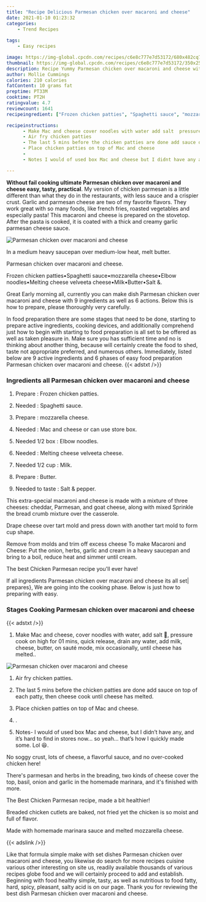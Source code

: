 ```yaml
---
title: "Recipe Delicious Parmesan chicken over macaroni and cheese"
date: 2021-01-10 01:23:32
categories:
    - Trend Recipes
    
tags:
    - Easy recipes

image: https://img-global.cpcdn.com/recipes/c6e8c777e7d53172/680x482cq70/parmesan-chicken-over-macaroni-and-cheese-recipe-main-photo.jpg
thumbnail: https://img-global.cpcdn.com/recipes/c6e8c777e7d53172/350x250cq70/parmesan-chicken-over-macaroni-and-cheese-recipe-main-photo.jpg
description: Recipe Yummy Parmesan chicken over macaroni and cheese with 9 ingredients and 6 stages of easy cooking.
author: Mollie Cummings
calories: 210 calories
fatContent: 10 grams fat
preptime: PT33M
cooktime: PT2H
ratingvalue: 4.7
reviewcount: 1641
recipeingredient: ["Frozen chicken patties", "Spaghetti sauce", "mozzarella cheese", "Mac and cheese or can use store box", "1/2 boxElbow noodles", "Melting cheese velveeta cheese", "1/2 cupMilk", "Butter", "to tasteSalt  pepper"]

recipeinstructions: 
      - Make Mac and cheese cover noodles with water add salt  pressure cook on high for 01 mins quick release drain any water add milk cheese butter on saut mode mix occasionally until cheese has melted 
      - Air fry chicken patties 
      - The last 5 mins before the chicken patties are done add sauce on top of each patty then cheese cook until cheese has melted 
      - Place chicken patties on top of Mac and cheese 
      -  
      - Notes I would of used box Mac and cheese but I didnt have any and its hard to find in stores now so yeah thats how I quickly made some Lol 

---
```




**Without fail cooking ultimate Parmesan chicken over macaroni and cheese easy, tasty, practical**. My version of chicken parmesan is a little different than what they do in the restaurants, with less sauce and a crispier crust. Garlic and parmesan cheese are two of my favorite flavors. They work great with so many foods, like french fries, roasted vegetables and especially pasta! This macaroni and cheese is prepared on the stovetop. After the pasta is cooked, it is coated with a thick and creamy garlic parmesan cheese sauce.


![Parmesan chicken over macaroni and cheese](https://img-global.cpcdn.com/recipes/c6e8c777e7d53172/680x482cq70/parmesan-chicken-over-macaroni-and-cheese-recipe-main-photo.jpg "Parmesan chicken over macaroni and cheese")



In a medium heavy saucepan over medium-low heat, melt butter.

Parmesan chicken over macaroni and cheese.

Frozen chicken patties•Spaghetti sauce•mozzarella cheese•Elbow noodles•Melting cheese velveeta cheese•Milk•Butter•Salt &amp;.


Great Early morning all, currently you can make dish Parmesan chicken over macaroni and cheese with 9 ingredients as well as 6 actions. Below this is how to prepare, please thoroughly very carefully.

In food preparation there are some stages that need to be done, starting to prepare active ingredients, cooking devices, and additionally comprehend just how to begin with starting to food preparation is all set to be offered as well as taken pleasure in. Make sure you has sufficient time and no is thinking about another thing, because will certainly create the food to shed, taste not appropriate preferred, and numerous others. Immediately, listed below are 9 active ingredients and 6 phases of easy food preparation Parmesan chicken over macaroni and cheese.
{{< adstxt />}}

### Ingredients all Parmesan chicken over macaroni and cheese


1. Prepare  : Frozen chicken patties.

1. Needed  : Spaghetti sauce.

1. Prepare  : mozzarella cheese.

1. Needed  : Mac and cheese or can use store box.

1. Needed 1/2 box : Elbow noodles.

1. Needed  : Melting cheese velveeta cheese.

1. Needed 1/2 cup : Milk.

1. Prepare  : Butter.

1. Needed to taste : Salt &amp; pepper.


This extra-special macaroni and cheese is made with a mixture of three cheeses: cheddar, Parmesan, and goat cheese, along with mixed Sprinkle the bread crumb mixture over the casserole.

Drape cheese over tart mold and press down with another tart mold to form cup shape.

Remove from molds and trim off excess cheese To make Macaroni and Cheese: Put the onion, herbs, garlic and cream in a heavy saucepan and bring to a boil, reduce heat and simmer until cream.

The best Chicken Parmesan recipe you&#39;ll ever have!


If all ingredients Parmesan chicken over macaroni and cheese its all set| prepares}, We are going into the cooking phase. Below is just how to preparing with easy.

### Stages Cooking Parmesan chicken over macaroni and cheese

{{< adstxt />}}


1. Make Mac and cheese, cover noodles with water, add salt 🧂, pressure cook on high for 01 mins, quick release, drain any water, add milk, cheese, butter, on sauté mode, mix occasionally, until cheese has melted..



![Parmesan chicken over macaroni and cheese](https://img-global.cpcdn.com/steps/fcfca9959997772f/160x128cq70/parmesan-chicken-over-macaroni-and-cheese-recipe-step-1-photo.jpg" "Parmesan chicken over macaroni and cheese")



1. Air fry chicken patties.



1. The last 5 mins before the chicken patties are done add sauce on top of each patty, then cheese cook until cheese has melted.



1. Place chicken patties on top of Mac and cheese.



1. .



1. Notes- I would of used box Mac and cheese, but I didn’t have any, and it’s hard to find in stores now... so yeah... that’s how I quickly made some. Lol 😆.




No soggy crust, lots of cheese, a flavorful sauce, and no over-cooked chicken here!

There&#39;s parmesan and herbs in the breading, two kinds of cheese cover the top, basil, onion and garlic in the homemade marinara, and it&#39;s finished with more.

The Best Chicken Parmesan recipe, made a bit healthier!

Breaded chicken cutlets are baked, not fried yet the chicken is so moist and full of flavor.

Made with homemade marinara sauce and melted mozzarella cheese.


{{< adslink />}}

Like that formula simple make with set dishes Parmesan chicken over macaroni and cheese, you likewise do search for more recipes cuisine various other interesting on site us, readily available thousands of various recipes globe food and we will certainly proceed to add and establish. Beginning with food healthy simple, tasty, as well as nutritious to food fatty, hard, spicy, pleasant, salty acid is on our page. Thank you for reviewing the best dish Parmesan chicken over macaroni and cheese.
